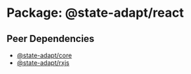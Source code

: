 <script setup>
  import { sections } from './sections';
</script>

# Package: @state-adapt/react

## Peer Dependencies

- [@state-adapt/core](/api/core/src/)
- [@state-adapt/rxjs](/api/rxjs/index/)

<template v-for="(section, index) in sections">
  <h2>{{ section.name }}</h2>
  <ul>
    <li v-for="item in section.items" :key="item.def.symbol">
      <a :href="item.def.link">{{ item.def.symbol }}</a>
    </li>
  </ul>
</template>
